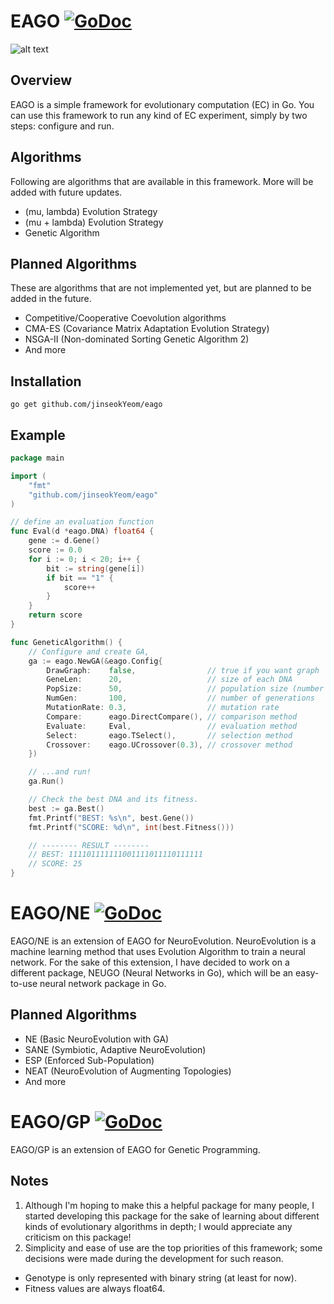 # EAGO [![GoDoc](https://godoc.org/github.com/jinseokYeom/eago?status.svg)](https://godoc.org/github.com/jinseokYeom/eago)

![alt text](https://github.com/jinseokYeom/eago/blob/master/eago.png "EAGO")

## Overview
EAGO is a simple framework for evolutionary computation (EC) in Go. You can use
this framework to run any kind of EC experiment, simply by two steps: configure
and run. 

## Algorithms
Following are algorithms that are available in this framework. More will be added
with future updates.
* (mu, lambda) Evolution Strategy
* (mu + lambda) Evolution Strategy
* Genetic Algorithm

## Planned Algorithms
These are algorithms that are not implemented yet, but are planned to be added
in the future.
* Competitive/Cooperative Coevolution algorithms
* CMA-ES (Covariance Matrix Adaptation Evolution Strategy)
* NSGA-II (Non-dominated Sorting Genetic Algorithm 2)
* And more

## Installation
`go get github.com/jinseokYeom/eago`

## Example

```go
package main

import (
	"fmt"
    "github.com/jinseokYeom/eago"
)

// define an evaluation function
func Eval(d *eago.DNA) float64 {
	gene := d.Gene()
	score := 0.0
	for i := 0; i < 20; i++ {
		bit := string(gene[i])
		if bit == "1" {
			score++
		}
	}
	return score
}

func GeneticAlgorithm() {
    // Configure and create GA,
	ga := eago.NewGA(&eago.Config{
       	DrawGraph:    false,                // true if you want graph
        GeneLen:      20,                   // size of each DNA
		PopSize:      50,                   // population size (number of DNAs)
		NumGen:       100,                  // number of generations
		MutationRate: 0.3,                  // mutation rate
		Compare:      eago.DirectCompare(), // comparison method
		Evaluate:     Eval,                 // evaluation method
		Select:       eago.TSelect(),       // selection method
		Crossover:    eago.UCrossover(0.3), // crossover method
    })

    // ...and run!
    ga.Run()

    // Check the best DNA and its fitness.
	best := ga.Best()
	fmt.Printf("BEST: %s\n", best.Gene())
	fmt.Printf("SCORE: %d\n", int(best.Fitness()))

    // -------- RESULT --------
    // BEST: 111101111111001111011110111111
    // SCORE: 25
}
```

# EAGO/NE [![GoDoc](https://godoc.org/github.com/jinseokYeom/eago/ne?status.svg)](https://godoc.org/github.com/jinseokYeom/eago/ne)
EAGO/NE is an extension of EAGO for NeuroEvolution.
NeuroEvolution is a machine learning method that uses Evolution Algorithm
to train a neural network. For the sake of this extension, I have decided to
work on a different package, NEUGO (Neural Networks in Go), which will be an 
easy-to-use neural network package in Go.

## Planned Algorithms
* NE (Basic NeuroEvolution with GA)
* SANE (Symbiotic, Adaptive NeuroEvolution)
* ESP (Enforced Sub-Population)
* NEAT (NeuroEvolution of Augmenting Topologies)
* And more

# EAGO/GP [![GoDoc](https://godoc.org/github.com/jinseokYeom/eago/gp?status.svg)](https://godoc.org/github.com/jinseokYeom/eago/gp)
EAGO/GP is an extension of EAGO for Genetic Programming.

## Notes
1. Although I'm hoping to make this a helpful package for many people,
I started developing this package for the sake of learning about different
kinds of evolutionary algorithms in depth; I would appreciate any criticism
on this package! 
2. Simplicity and ease of use are the top priorities of this framework; 
some decisions were made during the development for such reason.
  * Genotype is only represented with binary string (at least for now).
  * Fitness values are always float64.

